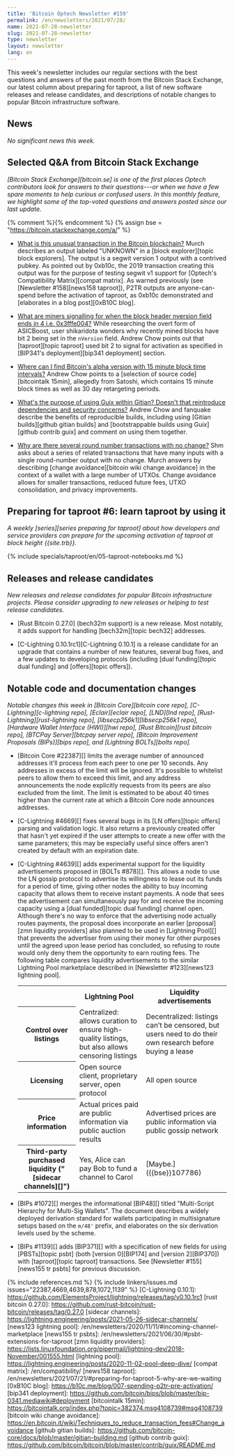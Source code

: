 ```yaml
---
title: 'Bitcoin Optech Newsletter #159'
permalink: /en/newsletters/2021/07/28/
name: 2021-07-28-newsletter
slug: 2021-07-28-newsletter
type: newsletter
layout: newsletter
lang: en
---
```

This week's newsletter includes our regular sections with the best
questions and answers of the past month from the Bitcoin Stack Exchange,
our latest column about preparing for taproot, a list of new software
releases and release candidates, and descriptions of notable changes to
popular Bitcoin infrastructure software.

## News

*No significant news this week.*

## Selected Q&A from Bitcoin Stack Exchange

*[Bitcoin Stack Exchange][bitcoin.se] is one of the first places Optech
contributors look for answers to their questions---or when we have a
few spare moments to help curious or confused users.  In
this monthly feature, we highlight some of the top-voted questions and
answers posted since our last update.*

{% comment %}<!-- https://bitcoin.stackexchange.com/search?tab=votes&q=created%3a1m..%20is%3aanswer -->{% endcomment %}
{% assign bse = "https://bitcoin.stackexchange.com/a/" %}

- [What is this unusual transaction in the Bitcoin blockchain?]({{bse}}107603)
  Murch describes an output labeled "UNKNOWN" in a [block explorer][topic
  block explorers]. The output is a segwit version 1 output with a contrived
  pubkey. As pointed out by 0xb10c, the 2019 transaction creating this output was for
  the purpose of testing segwit v1 support for [Optech's Compatibility
  Matrix][compat matrix]. As warned previously (see [Newsletter #158][news158
  taproot]), P2TR outputs are anyone-can-spend before the activation of taproot, as 0xb10c demonstrated and [elaborates in a blog post][0xB10C blog].

- [What are miners signalling for when the block header nversion field ends in 4 i.e. 0x3fffe004?]({{bse}}107443)
  While researching the overt form of ASICBoost, user shikaridota wonders why
  recently mined blocks have bit 2 being set in the `nVersion` field. Andrew
  Chow points out that [taproot][topic taproot] used bit 2 to signal for activation as specified in [BIP341's
  deployment][bip341 deployment] section.

- [Where can I find Bitcoin's alpha version with 15 minute block time intervals?]({{bse}}107407)
  Andrew Chow points to a [selection of source code][bitcointalk 15min],
  allegedly from Satoshi, which contains 15 minute block times as well as 30 day
  retargeting periods.

- [What's the purpose of using Guix within Gitian? Doesn't that reintroduce dependencies and security concerns?]({{bse}}107638)
  Andrew Chow and fanquake describe the benefits of reproducible builds,
  including using [Gitian builds][github gitian builds] and [bootstrappable
  builds using Guix][github contrib guix] and comment on using them together.

- [Why are there several round number transactions with no change?]({{bse}}107418)
  Shm asks about a series of related transactions that have many inputs with a
  single round-number output with no change. Murch answers by describing [change
  avoidance][bitcoin wiki change avoidance] in the context of a wallet with a
  large number of UTXOs. Change avoidance allows for smaller transactions,
  reduced future fees, UTXO consolidation, and privacy improvements.

## Preparing for taproot #6: learn taproot by using it

*A weekly [series][series preparing for taproot] about how developers
and service providers can prepare for the upcoming activation of taproot
at block height {{site.trb}}.*

{% include specials/taproot/en/05-taproot-notebooks.md %}

## Releases and release candidates

*New releases and release candidates for popular Bitcoin infrastructure
projects.  Please consider upgrading to new releases or helping to test
release candidates.*

- [Rust Bitcoin 0.27.0] (bech32m support) is a new release.  Most
  notably, it adds support for handling [bech32m][topic bech32]
  addresses.

- [C-Lightning 0.10.1rc1][C-Lightning 0.10.1] is a release candidate for
  an upgrade that contains a number of new features, several bug fixes,
  and a few updates to developing protocols (including [dual
  funding][topic dual funding] and [offers][topic offers]).

## Notable code and documentation changes

*Notable changes this week in [Bitcoin Core][bitcoin core repo],
[C-Lightning][c-lightning repo], [Eclair][eclair repo], [LND][lnd repo],
[Rust-Lightning][rust-lightning repo], [libsecp256k1][libsecp256k1
repo], [Hardware Wallet Interface (HWI)][hwi repo],
[Rust Bitcoin][rust bitcoin repo], [BTCPay Server][btcpay server repo],
[Bitcoin Improvement Proposals (BIPs)][bips repo], and [Lightning
BOLTs][bolts repo].*

- [Bitcoin Core #22387][] limits the average number of announced
  addresses it'll process from each peer to one per 10 seconds.  Any
  addresses in excess of the limit will be ignored.  It's possible to
  whitelist peers to allow them to exceed this limit, and any address
  announcements the node explicitly requests from its peers are also
  excluded from the limit.  The limit is estimated to be about 40 times
  higher than the current rate at which a Bitcoin Core node announces
  addresses.

- [C-Lightning #4669][] fixes several bugs in its [LN offers][topic offers]
  parsing and validation logic.  It also returns a previously created
  offer that hasn't yet expired if the user attempts to create a new
  offer with the same parameters; this may be especially useful since
  offers aren't created by default with an expiration date.

- [C-Lightning #4639][] adds experimental support for the liquidity
  advertisements proposed in [BOLTs #878][].  This allows a node to
  use the LN gossip protocol to advertise its willingness to lease out
  its funds for a period of time, giving other nodes the ability to buy
  incoming capacity that allows them to receive instant payments.
  A node that sees the advertisement can simultaneously pay for and
  receive the incoming capacity using a [dual funded][topic dual
  funding] channel open.  Although there's no way to enforce that the
  advertising node actually routes payments, the proposal does
  incorporate an earlier [proposal][zmn liquidity providers] also
  planned<!-- [1] --> to be used in [Lightning Pool][] that prevents the
  advertiser from using their money for other purposes until the agreed
  upon lease period has concluded, so refusing to route would only deny
  them the opportunity to earn routing fees.  The following table
  compares liquidity advertisements to the similar Lightning Pool
  marketplace described in [Newsletter #123][news123 lightning pool].

  <!-- [1]: See "Service-Level Based Lifetime Enforcement" in
  https://lightning.engineering/posts/2020-11-02-pool-deep-dive/ -->

   <table>
    <tr>
     <th></th>
     <th>Lightning Pool</th>
     <th>Liquidity advertisements</th>
    </tr>

    <tr>
     <th>Control over listings</th>
     <td>Centralized: allows curation to ensure high-quality listings, but
         also allows censoring listings</td>
     <td>Decentralized: listings can’t be censored, but users need to do
         their own research before buying a lease</td>
    </tr>

    <tr>
     <th>Licensing</th>
     <td>Open source client, proprietary server, open protocol</td>
     <td>All open source</td>
    </tr>

    <tr>
     <th>Price information</th>
     <td>Actual prices paid are public information via public auction results</td>
     <td>Advertised prices are public information via public gossip network</td>
    </tr>

    <tr>
     <th markdown="span">Third-party purchased liquidity ("[sidecar channels][]")</th>
     <td>Yes, Alice can pay Bob to fund a channel to Carol</td>
     <td markdown="span">[Maybe.]({{bse}}107786)</td>
    </tr>

   </table>

- [BIPs #1072][] merges the informational [BIP48][] titled "Multi-Script Hierarchy
  for Multi-Sig Wallets". The document describes a widely deployed derivation
  standard for wallets participating in multisignature setups based on the
  `m/48'` prefix, and elaborates on the six derivation levels
  used by the scheme.

- [BIPs #1139][] adds [BIP371][] with a specification of new fields for
  using [PBSTs][topic psbt] (both [version 0][BIP174] and [version
  2][BIP370]) with [taproot][topic taproot] transactions.  See
  [Newsletter #155][news155 tr psbts] for previous discussion.

{% include references.md %}
{% include linkers/issues.md issues="22387,4669,4639,878,1072,1139" %}
[C-Lightning 0.10.1]: https://github.com/ElementsProject/lightning/releases/tag/v0.10.1rc1
[rust bitcoin 0.27.0]: https://github.com/rust-bitcoin/rust-bitcoin/releases/tag/0.27.0
[sidecar channels]: https://lightning.engineering/posts/2021-05-26-sidecar-channels/
[news123 lightning pool]: /en/newsletters/2020/11/11/#incoming-channel-marketplace
[news155 tr psbts]: /en/newsletters/2021/06/30/#psbt-extensions-for-taproot
[zmn liquidity providers]: https://lists.linuxfoundation.org/pipermail/lightning-dev/2018-November/001555.html
[lightning pool]: https://lightning.engineering/posts/2020-11-02-pool-deep-dive/
[compat matrix]: /en/compatibility/
[news158 taproot]: /en/newsletters/2021/07/21/#preparing-for-taproot-5-why-are-we-waiting
[0xB10C blog]: https://b10c.me/blog/007-spending-p2tr-pre-activation/
[bip341 deployment]: https://github.com/bitcoin/bips/blob/master/bip-0341.mediawiki#deployment
[bitcointalk 15min]: https://bitcointalk.org/index.php?topic=382374.msg4108739#msg4108739
[bitcoin wiki change avoidance]: https://en.bitcoin.it/wiki/Techniques_to_reduce_transaction_fees#Change_avoidance
[github gitian builds]: https://github.com/bitcoin-core/docs/blob/master/gitian-building.md
[github contrib guix]: https://github.com/bitcoin/bitcoin/blob/master/contrib/guix/README.md
